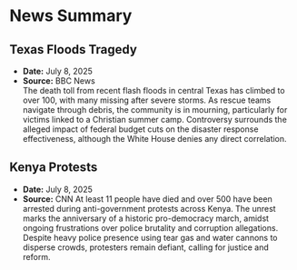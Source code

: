 # News Summary

## Texas Floods Tragedy
- **Date:** July 8, 2025
- **Source:** BBC News  
The death toll from recent flash floods in central Texas has climbed to over 100, with many missing after severe storms. As rescue teams navigate through debris, the community is in mourning, particularly for victims linked to a Christian summer camp. Controversy surrounds the alleged impact of federal budget cuts on the disaster response effectiveness, although the White House denies any direct correlation.

## Kenya Protests
- **Date:** July 8, 2025
- **Source:** CNN
At least 11 people have died and over 500 have been arrested during anti-government protests across Kenya. The unrest marks the anniversary of a historic pro-democracy march, amidst ongoing frustrations over police brutality and corruption allegations. Despite heavy police presence using tear gas and water cannons to disperse crowds, protesters remain defiant, calling for justice and reform.